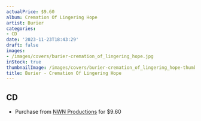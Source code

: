 ```yaml
---
actualPrice: $9.60
album: Cremation Of Lingering Hope
artist: Burier
categories:
- CD
date: '2023-11-23T18:43:29'
draft: false
images:
- /images/covers/burier-cremation_of_lingering_hope.jpg
inStock: true
thumbnailImage: /images/covers/burier-cremation_of_lingering_hope-thumb.jpg
title: Burier - Cremation Of Lingering Hope
---
```


## CD
* Purchase from [NWN Productions](http://shop.nwnprod.com/index.php?route=product/product&path=93&product_id=41574&sort=pd.name&order=ASC) for $9.60
